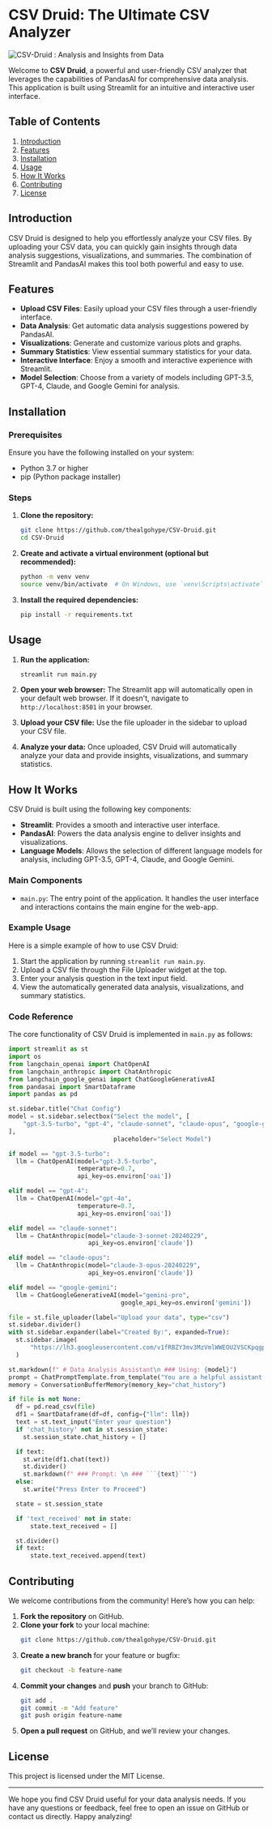 # CSV Druid: The Ultimate CSV Analyzer
![CSV-Druid : Analysis and Insights from Data](https://github.com/thealgohype/CSV-Druid/blob/main/images/CSV%20Druid%20Updated.png)


Welcome to **CSV Druid**, a powerful and user-friendly CSV analyzer that leverages the capabilities of PandasAI for comprehensive data analysis. This application is built using Streamlit for an intuitive and interactive user interface.

## Table of Contents
1. [Introduction](#introduction)
2. [Features](#features)
3. [Installation](#installation)
4. [Usage](#usage)
5. [How It Works](#how-it-works)
6. [Contributing](#contributing)
7. [License](#license)

## Introduction
CSV Druid is designed to help you effortlessly analyze your CSV files. By uploading your CSV data, you can quickly gain insights through data analysis suggestions, visualizations, and summaries. The combination of Streamlit and PandasAI makes this tool both powerful and easy to use.

## Features
- **Upload CSV Files**: Easily upload your CSV files through a user-friendly interface.
- **Data Analysis**: Get automatic data analysis suggestions powered by PandasAI.
- **Visualizations**: Generate and customize various plots and graphs.
- **Summary Statistics**: View essential summary statistics for your data.
- **Interactive Interface**: Enjoy a smooth and interactive experience with Streamlit.
- **Model Selection**: Choose from a variety of models including GPT-3.5, GPT-4, Claude, and Google Gemini for analysis.

## Installation

### Prerequisites
Ensure you have the following installed on your system:
- Python 3.7 or higher
- pip (Python package installer)

### Steps
1. **Clone the repository:**
   ```sh
   git clone https://github.com/thealgohype/CSV-Druid.git
   cd CSV-Druid
   ```

2. **Create and activate a virtual environment (optional but recommended):**
   ```sh
   python -m venv venv
   source venv/bin/activate  # On Windows, use `venv\Scripts\activate`
   ```

3. **Install the required dependencies:**
   ```sh
   pip install -r requirements.txt
   ```

## Usage
1. **Run the application:**
   ```sh
   streamlit run main.py
   ```

2. **Open your web browser:**
   The Streamlit app will automatically open in your default web browser. If it doesn't, navigate to `http://localhost:8501` in your browser.

3. **Upload your CSV file:**
   Use the file uploader in the sidebar to upload your CSV file.

4. **Analyze your data:**
   Once uploaded, CSV Druid will automatically analyze your data and provide insights, visualizations, and summary statistics.

## How It Works
CSV Druid is built using the following key components:
- **Streamlit**: Provides a smooth and interactive user interface.
- **PandasAI**: Powers the data analysis engine to deliver insights and visualizations.
- **Language Models**: Allows the selection of different language models for analysis, including GPT-3.5, GPT-4, Claude, and Google Gemini.

### Main Components
- `main.py`: The entry point of the application. It handles the user interface and interactions contains the main engine for the web-app.


### Example Usage
Here is a simple example of how to use CSV Druid:
1. Start the application by running `streamlit run main.py`.
2. Upload a CSV file through the File Uploader widget at the top.
3. Enter your analysis question in the text input field.
4. View the automatically generated data analysis, visualizations, and summary statistics.

### Code Reference
The core functionality of CSV Druid is implemented in `main.py` as follows:

```python
import streamlit as st
import os
from langchain_openai import ChatOpenAI
from langchain_anthropic import ChatAnthropic
from langchain_google_genai import ChatGoogleGenerativeAI
from pandasai import SmartDataframe
import pandas as pd

st.sidebar.title("Chat Config")
model = st.sidebar.selectbox("Select the model", [
    "gpt-3.5-turbo", "gpt-4", "claude-sonnet", "claude-opus", "google-gemini"
],
                             placeholder="Select Model")

if model == "gpt-3.5-turbo":
  llm = ChatOpenAI(model="gpt-3.5-turbo",
                   temperature=0.7,
                   api_key=os.environ['oai'])

elif model == "gpt-4":
  llm = ChatOpenAI(model="gpt-4o",
                   temperature=0.7,
                   api_key=os.environ['oai'])

elif model == "claude-sonnet":
  llm = ChatAnthropic(model="claude-3-sonnet-20240229",
                      api_key=os.environ['claude'])

elif model == "claude-opus":
  llm = ChatAnthropic(model="claude-3-opus-20240229",
                      api_key=os.environ['claude'])

elif model == "google-gemini":
  llm = ChatGoogleGenerativeAI(model="gemini-pro",
                               google_api_key=os.environ['gemini'])

file = st.file_uploader(label="Upload your data", type="csv")
st.sidebar.divider()
with st.sidebar.expander(label="Created By:", expanded=True):
  st.sidebar.image(
      "https://lh3.googleusercontent.com/v1fRBZY3mv3MzVmlWWEOU2VSCKpqgppBriaOrjX4FyEqLf2hKNOhcu1kWhjQAXmzD9HlmlQEWs-qIkRa7nbaZzMwO28=w128-h128-e365-rj-sc0x00ffffff"
  )

st.markdown(f" # Data Analysis Assistant\n ### Using: {model}")
prompt = ChatPromptTemplate.from_template("You are a helpful assistant whose main aim is to assist the user in answering their questions to the BEST of your ABILITY AND KNOWLEDGE.If you don't know, just say you don't know. think step by step before answering any question. {question}")
memory = ConversationBufferMemory(memory_key="chat_history")

if file is not None:
  df = pd.read_csv(file)
  df1 = SmartDataframe(df=df, config={"llm": llm})
  text = st.text_input("Enter your question")
  if 'chat_history' not in st.session_state:
    st.session_state.chat_history = []

  if text:
    st.write(df1.chat(text))
    st.divider()
    st.markdown(f" ### Prompt: \n ### ```{text}```")
  else:
    st.write("Press Enter to Proceed")

  state = st.session_state

  if 'text_received' not in state:
      state.text_received = []

  st.divider()
  if text:
      state.text_received.append(text)
```

## Contributing
We welcome contributions from the community! Here’s how you can help:
1. **Fork the repository** on GitHub.
2. **Clone your fork** to your local machine:
   ```sh
   git clone https://github.com/thealgohype/CSV-Druid.git
   ```
3. **Create a new branch** for your feature or bugfix:
   ```sh
   git checkout -b feature-name
   ```
4. **Commit your changes** and **push** your branch to GitHub:
   ```sh
   git add .
   git commit -m "Add feature"
   git push origin feature-name
   ```
5. **Open a pull request** on GitHub, and we’ll review your changes.

## License
This project is licensed under the MIT License.

---

We hope you find CSV Druid useful for your data analysis needs. If you have any questions or feedback, feel free to open an issue on GitHub or contact us directly. Happy analyzing!